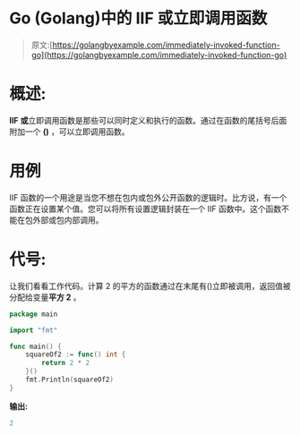 # Go (Golang)中的 IIF 或立即调用函数

> 原文:[https://golangbyexample.com/immediately-invoked-function-go](https://golangbyexample.com/immediately-invoked-function-go)

# **概述:**

**IIF 或**立即调用函数是那些可以同时定义和执行的函数。通过在函数的尾括号后面附加一个 **()** ，可以立即调用函数。

# **用例**

IIF 函数的一个用途是当您不想在包内或包外公开函数的逻辑时。比方说，有一个函数正在设置某个值。您可以将所有设置逻辑封装在一个 IIF 函数中。这个函数不能在包外部或包内部调用。

# **代号:**

让我们看看工作代码。计算 2 的平方的函数通过在末尾有()立即被调用，返回值被分配给变量**平方 2** 。

```go
package main

import "fmt"

func main() {
    squareOf2 := func() int {
        return 2 * 2
    }()
    fmt.Println(squareOf2)
}
```

**输出:**

```go
2
```